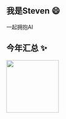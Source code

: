 ## 我是Steven 😄
一起拥抱AI

## 今年汇总 ✨
<img align="" height="137px" src="https://github-readme-stats.vercel.app/api?username=JJshen666&hide_title=true&hide_border=true&show_icons=true&include_all_commits=true&line_height=21&bg_color=0,EC6C6C,FFD479,FFFC79,73FA79&theme=graywhite&locale=cn" />
